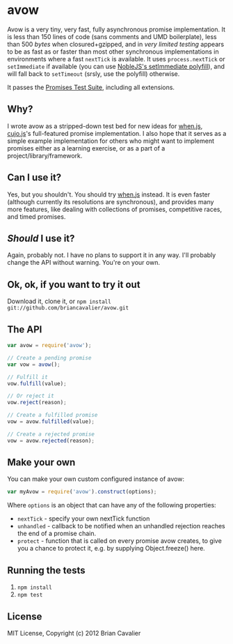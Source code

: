 # avow

Avow is a very tiny, very fast, fully asynchronous promise implementation.  It is less than 150 lines of code (sans comments and UMD boilerplate), less than 500 *bytes* when closured+gzipped, and in *very limited testing* appears to be as fast as or faster than most other synchronous implementations in environments where a fast `nextTick` is available.  It uses `process.nextTick` or `setImmediate` if available (you can use [NobleJS's setImmediate polyfill](https://github.com/NobleJS/setImmediate)), and will fall back to `setTimeout` (srsly, use the polyfill) otherwise.

It passes the [Promises Test Suite](https://github.com/domenic/promise-tests), including all extensions.

## Why?

I wrote avow as a stripped-down test bed for new ideas for [when.js](https://github.com/cujojs/when), [cujo.js](http://cujojs.com)'s full-featured promise implementation.  I also hope that it serves as a simple example implementation for others who might want to implement promises either as a learning exercise, or as a part of a project/library/framework.

## Can I use it?

Yes, but you shouldn't.  You should try [when.js](https://github.com/cujojs/when) instead.  It is even faster (although currently its resolutions are synchronous), and provides many more features, like dealing with collections of promises, competitive races, and timed promises.

## *Should* I use it?

Again, probably not.  I have no plans to support it in any way.  I'll probably change the API without warning.  You're on your own.

## Ok, ok, if you want to try it out

Download it, clone it, or `npm install git://github.com/briancavalier/avow.git`

## The API

```js
var avow = require('avow');

// Create a pending promise
var vow = avow();

// Fulfill it
vow.fulfill(value);

// Or reject it
vow.reject(reason);

// Create a fulfilled promise
vow = avow.fulfilled(value);

// Create a rejected promise
vow = avow.rejected(reason);
```

## Make your own

You can make your own custom configured instance of avow:

```js
var myAvow = require('avow').construct(options);
```

Where `options` is an object that can have any of the following properties:

* `nextTick` - specify your own nextTick function
* `unhandled` - callback to be notified when an unhandled rejection reaches the end of a promise chain.
* `protect` - function that is called on every promise avow creates, to give you a chance to protect it, e.g. by supplying Object.freeze() here.

## Running the tests

1. `npm install`
1. `npm test`

## License

MIT License, Copyright (c) 2012 Brian Cavalier